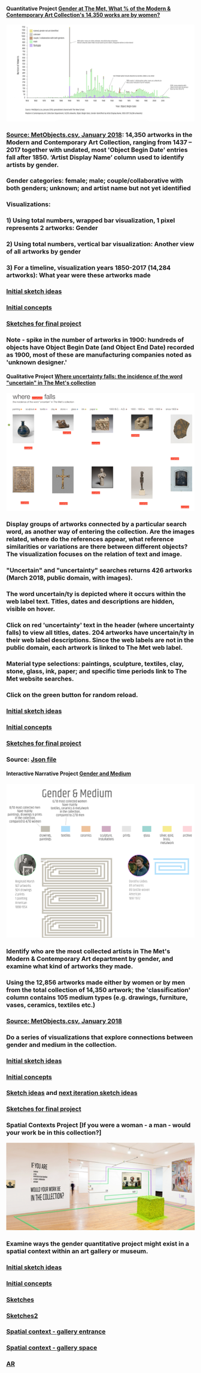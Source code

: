 #### **Quantitative Project** [Gender at The Met, What % of the Modern & Contemporary Art Collection's 14,350 works are by women?](https://churc.github.io/MajorStudio1/MetProjects/gender/index.html) 
   





![by Year](MetProjects/gender/assets/gender_timelineChart.png)








### [Source: MetObjects.csv, January 2018](https://github.com/churc/MajorStudio1/blob/master/MetProjects/gender/assets/ModContGenderfinalazsort.csv): 14,350 artworks in the Modern and Contemporary Art Collection, ranging from 1437 – 2017 together with undated, most 'Object Begin Date' entries fall after 1850. ‘Artist Display Name’ column used to identify artists by gender. 
### Gender categories: female; male; couple/collaborative with both genders; unknown; and artist name but not yet identified 


### Visualizations:
### 1)   Using total numbers, wrapped bar visualization, 1 pixel represents 2 artworks: Gender  
### 2)   Using total numbers, vertical bar visualization: Another view of all artworks by gender
### 3)   For a timeline, visualization years 1850-2017 (14,284 artworks):  What year were these artworks made

### [Initial sketch ideas](https://github.com/churc/MajorStudio1/blob/master/MetProjects/gender/assets/initialsketches.png)
### [Initial concepts](https://github.com/churc/MajorStudio1/blob/master/MetProjects/MetProject_process_description.pdf)
### [Sketches for final project](https://github.com/churc/MajorStudio1/blob/master/MetProjects/MetProjects_churchouse.pdf) 


### Note - spike in the number of artworks in 1900: hundreds of objects have Object Begin Date (and Object End Date) recorded as 1900, most of these are manufacturing companies noted as 'unknown designer.'















#### **Qualitative Project** [Where uncertainty falls: the incidence of the word "uncertain" in The Met's collection](https://churc.github.io/MajorStudio1/MetProjectsQual/uncertainty)




![where uncertainty falls](MetProjectsQual/uncertainty/assets/whereuncertainty.png)






### Display groups of artworks connected by a particular search word, as another way of entering the collection. Are the images related, where do the references appear, what reference similarities or variations are there between different objects? The visualization focuses on the relation of text and image.

### "Uncertain" and "uncertainty" searches returns 426 artworks (March 2018, public domain, with images).
### The word uncertain/ty is depicted where it occurs within the web label text. Titles, dates and descriptions are hidden, visible on hover. 
### Click on red 'uncertainty' text in the header (where uncertainty falls) to view all titles, dates. 204 artworks have uncertain/ty in their web label descriptions. Since the web labels are not in the public domain, each artwork is linked to The Met web label. 
### Material type selections: paintings, sculpture, textiles, clay, stone, glass, ink, paper; and specific time periods link to The Met website searches.
### Click on the green button for random reload.


### [Initial sketch ideas](https://github.com/churc/MajorStudio1/blob/master/MetProjectsQual/MetQual_churchouse.pdf)
### [Initial concepts](https://github.com/churc/MajorStudio1/blob/master/MetProjectsQual/MetQualConcepts2_clarechurchouse.pdf)
### [Sketches for final project](https://github.com/churc/MajorStudio1/blob/master/MetProjectsQual/MetQual_uncertainty_churchouse.pdf) 
### Source: [Json file](https://github.com/churc/MajorStudio1/tree/master/MetProjectsQual/uncertainty/assets/UncertainPub.json)









#### **Interactive Narrative Project** [Gender and Medium](https://churc.github.io/MajorStudio1/Interactive/genderObj/index.html)





![gender and medium](Interactive/Medium/assets/interactive.png)







### Identify who are the most collected artists in The Met's Modern & Contemporary Art department by gender, and examine what kind of artworks they made. 
### Using the 12,856 artworks made either by women or by men from the total collection of 14,350 artwork; the 'classification' column contains 105 medium types (e.g. drawings, furniture, vases, ceramics, textiles etc.)
### [Source: MetObjects.csv, January 2018](https://github.com/churc/MajorStudio1/blob/master/Interactive/genderObj/assets/ModContGenderfinalazsort.csv)
### Do a series of visualizations that explore connections between gender and medium in the collection.
### [Initial sketch ideas](https://github.com/churc/MajorStudio1/blob/master/Interactive/quant3_churchouse_project1.pdf)
### [Initial concepts](https://github.com/churc/MajorStudio1/blob/master/Interactive/Interactivity_narrative_churchouse.pdf)
### [Sketch ideas](https://github.com/churc/MajorStudio1/blob/master/Interactive/quant2_churchouse_project2.pdf) and [next iteration sketch ideas](https://github.com/churc/MajorStudio1/blob/master/Interactive/quant4_churchouse-16.png)
### [Sketches for final project](https://github.com/churc/MajorStudio1/blob/master/Interactive/finalSketch.png)






### **Spatial Contexts Project** [If you were a woman - a man - would your work be in this collection?]

![who's in this room by gender](SpatialContexts/museum_intRev2_24.png)

### Examine ways the gender quantitative project might exist in a spatial context within an art gallery or museum.
### [Initial sketch ideas](SpatialContexts/spatial_initialSketches.png)
### [Initial concepts](SpatialContexts/spatial_concept_churchouse.pdf)
### [Sketches](SpatialContexts/ProjectSketches1.png)
### [Sketches2](SpatialContexts/ProjectSketches2.png)
### [Spatial context - gallery entrance](SpatialContexts/museum_extRev2_24.png)
### [Spatial context - gallery space](SpatialContexts/museum_intRev2_24.png)
### [AR](SpatialContexts/museum_intRev2-mobile-blur-24-final.png)


